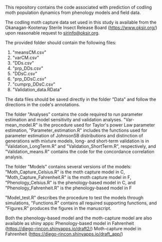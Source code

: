 This repository contains the code associated with prediction of codling moth population dynamics from phenology models and field data.

The codling moth capture data set used in this study is available from the Okanagan-Kootenay Sterile Insect Release Board (https://www.oksir.org/) upon reasonable request to sirinfo@oksir.org.

The provided folder should contain the following files:

1. "meansCM.csv"
2. "varCM.csv"
3. "DDs.csv"
4. "prp_DDs.csv"
5. "DDsC.csv"
6. "prp_DDsC.csv"
7. "cumprp_DDsC.csv"
8. "Validation_data.RData"

The data files should be saved directly in the folder "Data" and follow the directions in the code's annotations.

The folder "Analyses" contains the code required to run parameter estimation and model sensitivity and validation analyses. "Var-mean_model.R" is the procedure used for Taylor's power Law parameter estimation, "Parameter_estimation.R" includes the functions used for parameter estimation of JohnsonSB distributions and distinction of generations with mixture models, long- and short-term validation is in "Validation_LongTerm.R" and "Validation_ShortTerm.R", respectively, and "Validation_means.R" contains the code for the concordance correlation analysis.

The folder "Models" contains several versions of the models: "Moth_Capture_Celsius.R" is the moth capture model in C, "Moth_Capture_Fahrenheit.R" is the moth capture model in F, "Phenology_Celsius.R" is the phenology-based model in C, and "Phenology_Fahrenheit.R" is the phenology-based model in F

"Model_test.R" describes the procedure to test the models through simulations, "Functions.R" contains all required supporting functions, and "Figures.R" produces the figures in the manuscript.

Both the phenology-based model and the moth-capture model are also available as shiny apps:
Phenology-based model in Fahrenheit (https://diego-rincon.shinyapps.io/draft2/)
Moth-capture model in Fahrenheit (https://diego-rincon.shinyapps.io/draft_app/)